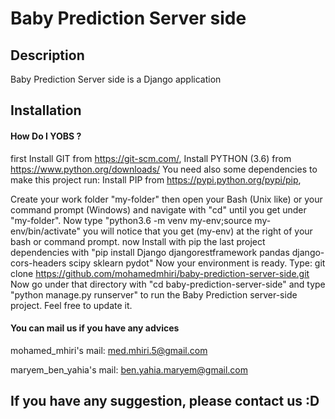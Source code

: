 # Baby Prediction Server side

## Description

Baby Prediction Server side is a Django application
## Installation
#### How Do I YOBS ?
first Install GIT from https://git-scm.com/,
Install PYTHON (3.6) from https://www.python.org/downloads/
You need also some dependencies to make this project run:
Install PIP from https://pypi.python.org/pypi/pip,

Create your work folder "my-folder"
then open your Bash (Unix like) or your command prompt (Windows) 
and navigate with "cd" until you get under "my-folder".
Now type "python3.6 -m venv my-env;source my-env/bin/activate"
you will notice that you get (my-env) at the right of your bash or command prompt.
now Install with pip the last project dependencies with "pip install Django djangorestframework pandas django-cors-headers scipy sklearn pydot"
Now your environment is ready.
Type: git clone https://github.com/mohamedmhiri/baby-prediction-server-side.git 
Now go under that directory with "cd baby-prediction-server-side"
and type "python manage.py runserver" to run the Baby Prediction server-side project.
Feel free to update it.

#### You can mail us if you have any advices
mohamed_mhiri's mail: med.mhiri.5@gmail.com

maryem_ben_yahia's mail: ben.yahia.maryem@gmail.com
## If you have any suggestion, please contact us :D
